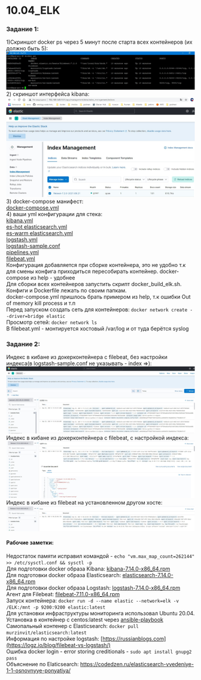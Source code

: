 # 10.04_ELK
### Задание 1: </br>
1)Cкриншот docker ps через 5 минут после старта всех контейнеров (их должно быть 5): </br>
![screen](https://github.com/murzinvit/screen/blob/41e6c7d478f6df33735e459523f7123574a601ce/ELK_contaies_screen.jpg) </br>
2) скриншот интерфейса kibana: </br>
![screen](https://github.com/murzinvit/screen/blob/11247bf5d6d801e6e696ef0132478f53f6b7dcd9/ELK_kibana_interface.jpg) </br>
3) docker-compose манифест: </br>
[docker-compose.yml](https://github.com/murzinvit/10.04_ELK/blob/ef4f3a03e66e593e97994b7a0756f01d3fc377db/docker-compose.yml) </br>
4) ваши yml конфигурации для стека: </br>
[kibana.yml](https://github.com/murzinvit/10.04_ELK/blob/992245baf135d3200e516b9ff2b1ede7109885eb/kibana/kibana.yml) </br>
[es-hot elasticsearch.yml](https://github.com/murzinvit/10.04_ELK/blob/f723d384527f450f90f5723e7251a5f7e57749ae/es-hot/elasticsearch.yml) </br>
[es-warm elasticsearch.yml](https://github.com/murzinvit/10.04_ELK/blob/f723d384527f450f90f5723e7251a5f7e57749ae/es-warm/elasticsearch.yml) </br>
[logstash.yml](https://github.com/murzinvit/10.04_ELK/blob/f723d384527f450f90f5723e7251a5f7e57749ae/logstash/logstash.yml) </br>
[logstash-sample.conf](https://github.com/murzinvit/10.04_ELK/blob/f723d384527f450f90f5723e7251a5f7e57749ae/logstash/logstash-sample.conf) </br>
[pipelines.yml](https://github.com/murzinvit/10.04_ELK/blob/f723d384527f450f90f5723e7251a5f7e57749ae/logstash/pipelines.yml) </br>
[filebeat.yml](https://github.com/murzinvit/10.04_ELK/blob/f723d384527f450f90f5723e7251a5f7e57749ae/filebeat/filebeat.yml) </br>
Конфигурация добавляется при сборке контейнера, это не удобно т.к для смены конфига приходиться пересобирать контейнер. docker-compose из help - удобнее </br>
Для сборки всех контейнеров запустить скрипт docker_build_elk.sh. Конфиги и Dockerfile лежать по своим папкам. </br>
docker-compose.yml пришлось брать примером из help, т.к ошибки Out of memory kill process и т.п </br>
Перед запуском создать сеть для контейнеров: `docker network create --driver=bridge elastiс` </br>
Просмотр сетей: `docker network ls` </br>
В filebeat.yml - монтируется хостовый /var/log и от туда берётся syslog </br>


### Задание 2: </br>
Индекс в кибане из докерконтейнера с filebeat, без настройки индекса(в logstash-sample.conf не указывать - index =>): </br>
![screen](https://github.com/murzinvit/screen/blob/beb1f20c85955b4ddb8f4261086068cd78be81e9/ELK_index_logstash.jpg) </br>
Индекс в кибане из докерконтейнера с filebeat, с настройкой индекса: </br>
![screen](https://github.com/murzinvit/screen/blob/e26a95df5aa29391adaea03dca55841e2d4d73ee/ELK_discover_index.jpg) </br>
Индекс в кибане из filebeat на установленном другом хосте: </br>
![screen](https://github.com/murzinvit/screen/blob/1cb876bdc0753cf308e7f95e00390e7060ec01fc/ELK_discover_index_fbds.jpg) </br>

#### Рабочие заметки: </br>
Недостаток памяти исправил командой - `echo "vm.max_map_count=262144" >> /etc/sysctl.conf && sysctl -p` </br>
Для подготовки docker образа Kibana:  [kibana-7.14.0-x86_64.rpm](https://artifacts.elastic.co/downloads/kibana/kibana-7.14.0-x86_64.rpm) </br>
Для подготовки docker образа Elasticsearch:  [elasticsearch-7.14.0-x86_64.rpm](https://artifacts.elastic.co/downloads/elasticsearch/elasticsearch-7.14.0-x86_64.rpm) </br>
Для подготовки docker образа Logstash:  [logstash-7.14.0-x86_64.rpm](https://artifacts.elastic.co/downloads/logstash/logstash-7.14.0-x86_64.rpm) </br>
Агент для Filebeat:  [filebeat-7.11.0-x86_64.rpm](https://artifacts.elastic.co/downloads/beats/filebeat/filebeat-7.11.0-x86_64.rpm) </br>
Запуск контейнера: `docker run -d --name elastic --network=elk -v /ELK:/mnt -p 9200:9200 elastic:latest` </br>
Для установки инфраструктуры мониторинга использовал Ubuntu 20.04. </br>
Установка в контейнер с centos:latest через [ansible-playbook](https://github.com/murzinvit/10.04_ELK/tree/main/ansible_elk_stack) </br>
Самопальный контенер с Elasticsearch: `docker pull murzinvit/elasticsearch:latest` </br>
Информация по настройке logstash: [https://russianblogs.com](https://logz.io/blog/filebeat-vs-logstash/) </br>
Ошибка docker login - error storing creditionals - `sudo apt install gnupg2 pass` </br>
Объяснение по Elaticsearch: https://codedzen.ru/elasticsearch-vvedeniye-1-1-osnovnyye-ponyatiya/ </br>
